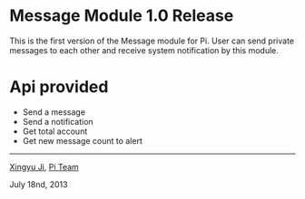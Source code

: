 Message Module 1.0 Release
==========================

This is the first version of the Message module for Pi.
User can send private messages to each other and receive system notification by this module.

Api provided
============
- Send a message
- Send a notification
- Get total account
- Get new message count to alert

---------------------
[Xingyu Ji](http://github.com/jixingyu), [Pi Team](http://pi-engine.org) 

July 18nd, 2013 
